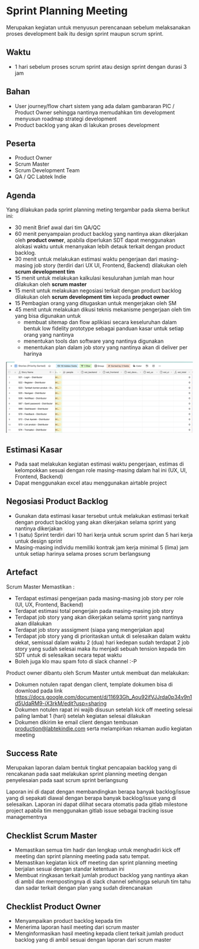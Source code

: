# Sprint Planning Meeting

Merupakan kegiatan untuk menyusun perencanaan sebelum melaksanakan proses development baik itu design
sprint maupun scrum sprint.

## Waktu

- 1 hari sebelum proses scrum sprint atau design sprint dengan durasi 3 jam

## Bahan

- User journey/flow chart sistem yang ada dalam gambararan PIC / Product Owner sehingga nantinya memudahkan tim 
  development menyusun roadmap strategi development
- Product backlog yang akan di lakukan proses development

## Peserta

- Product Owner
- Scrum Master
- Scrum Development Team
- QA / QC Labtek Indie

## Agenda

Yang dilakukan pada sprint planning meting tergambar pada skema berikut ini:

- 30 menit Brief awal dari tim QA/QC
- 60 menit penyampaian product backlog yang nantinya akan dikerjakan oleh **product owner**, apabila 
  diperlukan SDT dapat menggunakan alokasi waktu untuk menanyakan lebih detauk terkait dengan 
  product backlog.
- 30 menit untuk melakukan estimasi waktu pengerjaan dari masing-masing job story (terdiri dari UX
  UI, Frontend, Backend) dilakukan oleh **scrum development tim**
- 15 menit untuk melakukan kalkulasi kesulurahan jumlah man hour dilakukan oleh **scrum master**
- 15 menit untuk melakukan negosiasi terkait dengan product backlog dilakukan oleh 
  **scrum development tim** kepada **product owner**
- 15 Pembagian orang yang ditugaskan untuk mengerjakan oleh SM
- 45 menit untuk melakukan dikusi teknis mekanisme pengerjaan oleh tim yang bisa digunakan untuk
  - membuat sitemap dan flow aplikiasi secara keseluruhan dalam bentuk low fidelity prototype sebagai
    panduan kasar untuk setiap orang yang nantinya
  - menentukan tools dan software yang nantinya digunakan
  - menentukan plan dalam job story yang nantinya akan di deliver per harinya

![Estimasi Kasar](./assets/spm-estimasi-kasar.png)

## Estimasi Kasar

- Pada saat melakukan kegiatan estimasi waktu pengerjaan, estimas di kelompokkan sesuai dengan role 
  masing-masing dalam hal ini (UX, UI, Frontend, Backend)
- Dapat menggunakan excel atau menggunakan airtable project

## Negosiasi Product Backlog

- Gunakan data estimasi kasar tersebut untuk melakukan estimasi terkait dengan product backlog yang 
  akan dikerjakan selama sprint yang nantinya dikerjakan
- 1 (satu) Sprint terdiri dari 10 hari kerja untuk scrum sprint dan 5 hari kerja untuk design sprint
- Masing-masing individu memiliki kontrak jam kerja minimal 5 (lima) jam untuk setiap harinya selama 
  proses scrum berlangsung

## Artefact

Scrum Master Memastikan :

- Terdapat estimasi pengerjaan pada masing-masing job story per role (UI, UX, Frontend, Backend)
- Terdapat estimasi total pengerjain pada masing-masing job story
- Terdapat job story yang akan dikerjakan selama sprint yang nantinya akan dilakukan
- Terdapat job story asssigment (siapa yang mengerjakan apa)
- Terdapat job story yang di prioritaskan untuk di selesaikan dalam waktu dekat, semissal dalam 
  waktu 2 (dua) hari kedepan sudah terdapat 2 job story yang sudah selesai maka itu menjadi sebuah 
  tension kepada tim SDT untuk di selesaikan secara tepat waktu
- Boleh juga klo mau spam foto di slack channel :-P

Product owner dibantu oleh Scrum Master untuk membuat dan melakukan:

- Dokumen notulen rapat dengan client, template dokumen bisa di download pada link https://docs.google.com/document/d/11693Gh_Aou92ifVJJrda0p34v9n1d5UdaRM9-iX3rkM/edit?usp=sharing
- Dokumen notulen rapat ini wajib disusun setelah kick off meeting selesai paling lambat 1 (hari) setelah kegiatan 
  selesai dilakukan
- Dokumen dikirim ke email client dengan tembusan production@labtekindie.com serta melampirkan rekaman audio kegiatan 
  meeting

## Success Rate

Merupakan laporan dalam bentuk tingkat pencapaian backlog yang di rencakanan pada saat melakukan sprint 
planning meeting dengan penyelesaian pada saat scrum sprint berlangsung

Laporan ini di dapat dengan membandingkan berapa banyak backlog/issue yang di sepakati diawal dengan
berapa banyak backlog/issue yang di selesaikan. Laporan ini dapat dilihat secara otomatis pada gitlab
milestone project apabila tim menggunakan gitlab issue sebagai tracking issue managementnya

## Checklist Scrum Master

- Memastikan semua tim hadir dan lengkap untuk menghadiri kick off meeting dan sprint planning meeting
  pada satu tempat.
- Memastikan kegiatan kick off meeting dan sprint planning meeting berjalan sesuai dengan standar
  ketentuan ini
- Membuat ringkasan terkait jumlah product backlog yang nantinya akan di ambil dan mempostingnya di 
  slack channel sehingga seluruh tim tahu dan sadar terkait dengan plan yang sudah direncanakan

## Checklist Product Owner

- Menyampaikan product backlog kepada tim
- Menerima laporan hasil meeting dari scrum master
- Menginformasikan hasil meeting kepada client terkait jumlah product backlog yang di ambil sesuai
  dengan laporan dari scrum master